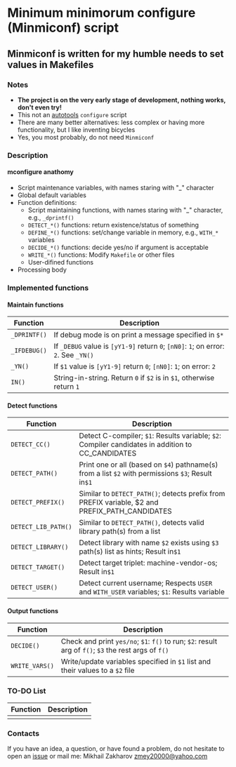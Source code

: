 # Minimum minimorum configure (Minmiconf) script

## Minmiconf is written for my humble needs to set values in Makefiles

### Notes

* **The project is on the very early stage of development, nothing works, don't even try!**
* This not an [autotools](https://www.gnu.org/software/automake/manual/html_node/Autotools-Introduction.html) `configure` script
* There are many better alternatives: less complex or having more functionality, but I like inventing bicycles
* Yes, you most probably, do not need `Minmiconf`

### Description

#### mconfigure anathomy

* Script maintenance variables, with names staring with "_" character
* Global default variables
* Function definitions:
  * Script maintaining functions, with names staring with "_" character, e.g., `_dprintf()`
  * `DETECT_*()` functions: return existence/status of something
  * `DEFINE_*()` functions: set/change variable in memory, e.g., `WITH_*` variables
  * `DECIDE_*()` functions: decide yes/no if argument is acceptable
  * `WRITE_*()` functions: Modify `Makefile` or other files
  * User-difined functions
* Processing body

### Implemented functions

#### Maintain functions

| Function          | Description                                                                                      |
|-------------------|--------------------------------------------------------------------------------------------------|
|`_DPRINTF()`       |If debug mode is on print a message specified in `$*`                                             |
|`_IFDEBUG()`       |If `_DEBUG` value is `[yY1-9]` return `0`; `[nN0]`: `1`; on error: `2`. See `_YN()`               |
|`_YN()`            |If `$1` value is `[yY1-9]` return `0`; `[nN0]`: `1`; on error: `2`                                |
|`IN()`             |String-in-string. Return `0` if `$2` is in `$1`, otherwise return `1`                             |

#### Detect functions

| Function          | Description                                                                                      |
|-------------------|--------------------------------------------------------------------------------------------------|
|`DETECT_CC()`      |Detect C-compiler; `$1`: Results variable; `$2`: Compiler candidates in addition to CC_CANDIDATES |
|`DETECT_PATH()`    |Print one or all (based on `$4`) pathname(s) from a list `$2` with permissions `$3`; Result in`$1`|
|`DETECT_PREFIX()`  |Similar to `DETECT_PATH()`; detects prefix from PREFIX variable, $2 and PREFIX_PATH_CANDIDATES    |
|`DETECT_LIB_PATH()`|Similar to `DETECT_PATH()`, detects valid library path(s) from a list                             |
|`DETECT_LIBRARY()` |Detect library with name `$2` exists using `$3` path(s) list as hints; Result in`$1`              |
|`DETECT_TARGET()`  |Detect target triplet: machine-vendor-os; Result in`$1`                                           |
|`DETECT_USER()`    |Detect current username; Respects `USER` and `WITH_USER` variables; `$1`: Results variable        |

#### Output functions

| Function     | Description                                                                                           |
|--------------|-------------------------------------------------------------------------------------------------------|
|`DECIDE()`     |Check and print `yes/no`; `$1`: `f()` to run; `$2`: result arg of `f()`; `$3` the rest args of `f()`  |
|`WRITE_VARS()`|Write/update variables specified in `$1` list and their values to a `$2` file                          |

### TO-DO List

| Function          | Description                                                                                      |
|-------------------|--------------------------------------------------------------------------------------------------|
|                   |                                                                 |

### Contacts

If you have an idea, a question, or have found a problem, do not hesitate to open an
[issue](https://github.com/mezantrop/ts-warp/issues/new/choose) or mail me: Mikhail Zakharov <zmey20000@yahoo.com>
